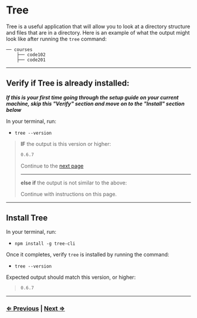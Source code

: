 # Tree

Tree is a useful application that will allow you to look at a directory structure and files that are in a directory. Here is an example of what the output might look like after running the `tree` command:

```text
── courses
    ├── code102
    ├── code201
```

---

## Verify if Tree is already installed:

**_If this is your first time going through the setup guide on your current machine, skip this "Verify" section and move on to the "Install" section below_**

In your terminal, run:

- `tree --version`

> **IF** the output is this version or higher:
>
> ```bash
> 0.6.7
> ```
>
> Continue to the [next page](./7-eslint.md)
>
> ---
> **else if** the output is not similar to the above:
>
> Continue with instructions on this page.

---

## Install Tree

In your terminal, run:

- `npm install -g tree-cli`

Once it completes, verify `tree` is installed by running the command:

- `tree --version`

Expected output should match this version, or higher:

> ```bash
> 0.6.7
> ```

---

### [⇐ Previous](./4-node.md) | [Next ⇒](./6-eslint.md)
